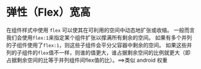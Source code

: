 # 弹性（Flex）宽高
在组件样式中使用 `flex` 可以使其在可利用的空间中动态地扩张或收缩。
一般而言我们会使用`flex:1`来指定某个组件扩张以撑满所有剩余的空间。
如果有多个并列的子组件使用了`flex:1`，则这些子组件会平分父容器中剩余的空间。
如果这些并列的子组件的`flex`值不一样，则谁的值更大，谁占据剩余空间的比例就更大（即占据剩余空间的比等于并列组件间flex值的比）。==>类似 android 权重
